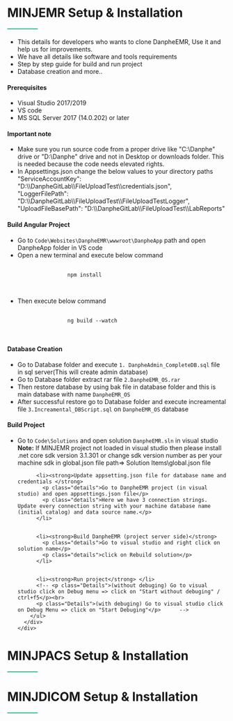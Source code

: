 <!-- Services -->
  <div class="" id="setup">
    <div class="intro-content d-block">
    <h1 class="w3-xxxlarge w3-text-primary"><b>MINJEMR Setup & Installation</b></h1>
    <hr style="width: 70px; height: 2px; background-color: #1eb685;opacity: 1;margin: 0 0 20px 0;" class="w3-round">    
      <ul>
        <li>This details for developers who wants to clone DanpheEMR, Use it and help us for improvements.</li>
        <li>We have all details like software and tools requirements</li>
        <li>Step by step guide for build and run project</li>
        <li>Database creation and more..</li>
      </ul>
      <div>
        <h4>Prerequisites</h4>
        <ul>
          <li>Visual Studio 2017/2019</li>
          <li>VS code</li>
          <li>MS SQL Server 2017 (14.0.202) or later</li>
        </ul>
      </div>
       <div>
        <h4>Important note</h4>
        <ul>
          <li>Make sure you run source code from a proper drive like "C:\Danphe" drive or "D:\Danphe" drive and not in Desktop or downloads folder. This is needed because the code needs elevated rights.</li>
          <li>In Appsettings.json change the below values to your directory paths  <br>
        "ServiceAccountKey": "D:\\DanpheGitLab\\FileUploadTest\\credentials.json",<br>
        "LoggerFilePath": "D:\\DanpheGitLab\\FileUploadTest\\FileUploadTestLogger",<br>
          "UploadFileBasePath": "D:\\DanpheGitLab\\FileUploadTest\\LabReports"</li>
        </ul>
      </div>
      <div>
        <h4>Build Angular Project</h4>
        <ul class="code-list">
          <li>Go to <code class="inline-code__InlineCode-sc-6w7ni7-0 cfZKRM">Code\Websites\DanpheEMR\wwwroot\DanpheApp</code> path and open DanpheApp folder in VS code</li>
          <li>Open a new terminal and execute below command </li>
          <div>
            <pre class="lang-sh prettyprint">
              <code class="animated fadeIn">
                <span class="pln">npm install</span>
              </code>
            </pre>   
          </div> 
          <li>Then execute below command</li>
          <div>
            <pre class="lang-sh prettyprint">
              <code class="animated fadeIn">
                <span class="pln">ng build --watch</span>
              </code>
            </pre>   
          </div> 
        </ul>
      </div>
      <div>
        <h4>Database Creation</h4>
        <ul class="code-list">
          <li>Go to Database folder and execute <code class="inline-code__InlineCode-sc-6w7ni7-0 cfZKRM">1. DanpheAdmin_CompleteDB.sql</code> file in sql server(This will create admin database)</li>
          <li>Go to Database folder extract rar file <code class="inline-code__InlineCode-sc-6w7ni7-0 cfZKRM">2.DanpheEMR_OS.rar</code></li>
          <li>Then restore database by using bak file in database folder and this is main database with name <code class="inline-code__InlineCode-sc-6w7ni7-0 cfZKRM">DanpheEMR_OS</code></li>
          <li>After successful restore go to Database folder and execute increamental file <code class="inline-code__InlineCode-sc-6w7ni7-0 cfZKRM">3.Increamental_DBScript.sql</code> on <code class="inline-code__InlineCode-sc-6w7ni7-0 cfZKRM">DanpheEMR_OS</code> database</li>
        </ul>
      </div>
      <div>
        <h4>Build Project</h4>
        <ul class="code-list code-list-block">
          <li>Go to <code class="inline-code__InlineCode-sc-6w7ni7-0 cfZKRM">Code\Solutions</code> and open solution <code class="inline-code__InlineCode-sc-6w7ni7-0 cfZKRM">DanpheEMR.sln</code> in visual studio</li>
          <div class="alert alert-success my-3">
            <strong>Note:</strong> If MINJEMR project not loaded in visual studio then please install .net core sdk version 3.1.301
            or change sdk version number as per your machine sdk in global.json file
            path=> Solution Items\global.json file
          </div>
          
      
          <li><strong>Update appsetting.json file for database name and credentials </strong>
            <p class="details">Go to DanpheEMR project (in visual studio) and open appsettings.json file</p>
            <p class="details">Here we have 3 connection strings. Update every connection string with your machine database name (initial catalog) and data source name.</p>
          </li>
         
         
          <li><strong>Build DanpheEMR (project server side)</strong>
            <p class="details">Go to visual studio and right click on solution name</p>
            <p class="details">click on Rebuild solution</p>
          </li>      
          
      
          <li><strong>Run project</strong> </li>
          <!-- <p class="Details">(without debuging) Go to visual studio click on Debug menu => click on "Start without debuging" / ctrl+f5</p><br>
          <p class="Details">(with debuging) Go to visual studio click on Debug Menu => click on "Start Debuging"</p>      -->
        </ul>
      </div>
    </div>
  </div>  
  
  <h1 class="w3-xxxlarge w3-text-primary"><b>MINJPACS Setup & Installation</b></h1>
  <hr style="width: 70px; height: 2px; background-color: #1eb685;opacity: 1;margin: 0 0 20px 0;" class="w3-round">  
   
   <h1 class="w3-xxxlarge w3-text-primary"><b>MINJDICOM Setup & Installation</b></h1>
   <hr style="width: 70px; height: 2px; background-color: #1eb685;opacity: 1;margin: 0 0 20px 0;" class="w3-round"> 
